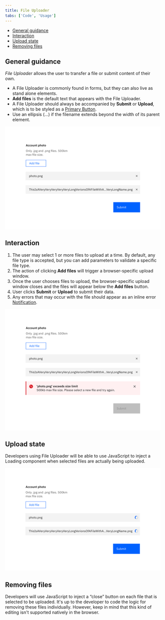 ```yaml
---
title: File Uploader
tabs: ['Code', 'Usage']
---
```


<anchor-links>
<ul>
    <li><a data-scroll href="#general-guidance">General guidance</a></li>
    <li><a data-scroll href="#interaction">Interaction</a></li>
    <li><a data-scroll href="#upload-state">Upload state</a></li>
    <li><a data-scroll href="#removing-files">Removing files</a></li>
</ul>
</anchor-links>

## General guidance

_File Uploader_ allows the user to transfer a file or submit content of their own.


- A File Uploader is commonly found in forms, but they can also live as stand alone elements.
- **Add files** is the default text that appears with the File Uploader.
- A File Uploader should always be accompanied by **Submit** or **Upload**, which is to be styled as a [Primary Button](/components/button).
- Use an ellipsis (...) if the filename extends beyond the width of its parent element.

<image-component cols="8">

![file uploader example](images/file-uploader-usage-1.png)

</image-component>

## Interaction

1. The user may select 1 or more files to upload at a time. By default, any file type is accepted, but you can add parameters to validate a specific file type.
2. The action of clicking **Add files** will trigger a browser-specific upload window.
3. Once the user chooses files to upload, the browser-specific upload window closes and the files will appear below the **Add files** button.
4. User clicks **Submit** or **Upload** to submit their data.
5. Any errors that may occur with the file should appear as an inline error
   [Notification](/components/notification).

<image-component cols="8" caption="Errors in file uploader">

![file uploader error](images/file-uploader-usage-2.png)

</image-component>

## Upload state

Developers using File Uploader will be able to use JavaScript to inject a Loading component when selected files are actually being uploaded.

<image-component cols="8">

![File uploading state](images/file-uploader-usage-3.png)

</image-component>

## Removing files

Developers will use JavaScript to inject a “close” button on each file that is selected to be uploaded. It's up to the developer to code the logic for removing these files individually. However, keep in mind that this kind of editing isn't supported natively in the browser.
